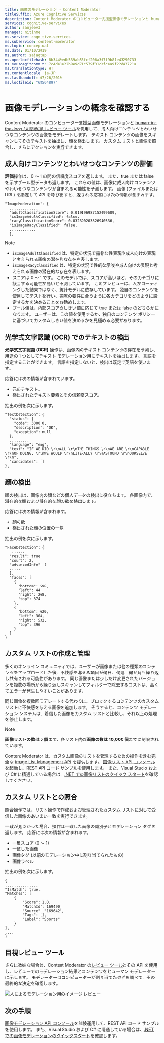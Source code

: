 ```yaml
---
title: 画像のモデレーション - Content Moderator
titleSuffix: Azure Cognitive Services
description: Content Moderator のコンピューター支援型画像モデレーションと human-in-the-loop (人間参加) レビュー ツールを使用して、成人向けコンテンツとわいせつなコンテンツの画像をモデレートします。
services: cognitive-services
author: sanjeev3
manager: nitinme
ms.service: cognitive-services
ms.subservice: content-moderator
ms.topic: conceptual
ms.date: 01/10/2019
ms.author: sajagtap
ms.openlocfilehash: 8b3449edb539ab56fcf206a367f9b81e43290733
ms.sourcegitcommit: 7c4de3e22b8e9d71c579f31cbfcea9f22d43721a
ms.translationtype: HT
ms.contentlocale: ja-JP
ms.lasthandoff: 07/26/2019
ms.locfileid: "68564897"
---
```

# <a name="learn-image-moderation-concepts"></a>画像モデレーションの概念を確認する

Content Moderator のコンピューター支援型画像モデレーションと [human-in-the-loop (人間参加) レビュー ツール](Review-Tool-User-Guide/human-in-the-loop.md)を使用して、成人向けコンテンツとわいせつなコンテンツの画像をモデレートします。 テキスト コンテンツの画像をスキャンしてそのテキストを抽出し、顔を検出します。 カスタム リストと画像を照合し、さらにアクションを実行できます。

## <a name="evaluating-for-adult-and-racy-content"></a>成人向けコンテンツとわいせつなコンテンツの評価

**評価**操作は、0 ～ 1 の間の信頼度スコアを返します。 また、true または false を示すブール型データも返します。 これらの値は、画像に成人向けコンテンツやわいせつなコンテンツが含まれる可能性を予測します。 画像 (ファイルまたは URL) を指定して API を呼び出すと、返される応答には次の情報が含まれます。

    "ImageModeration": {
      .............
      "adultClassificationScore": 0.019196987152099609,
      "isImageAdultClassified": false,
      "racyClassificationScore": 0.032390203326940536,
      "isImageRacyClassified": false,
      ............
      ],

> [!NOTE]
> 
> - `isImageAdultClassified` は、特定の状況で露骨な性表現や成人向けの表現と考えられる画像の潜在的な存在を表します。
> - `isImageRacyClassified` は、特定の状況で性的な示唆や成人向けの表現と考えられる画像の潜在的な存在を表します。
> - スコアは 0 ～ 1 です。 このモデルでは、スコアが高いほど、そのカテゴリに該当する可能性が高いと予測しています。 このプレビューは、人がコーディングした結果ではなく、統計モデルに依存しています。 独自のコンテンツを使用してテストを行い、実際の要件に合うように各カテゴリをどのように設定するかを決めることをお勧めします。
> - ブール値は、内部スコアのしきい値に応じて true または false のどちらかになります。 ユーザーは、この値を使用するか、独自のコンテンツ ポリシーに基づいてカスタムしきい値を決めるかを見極める必要があります。

## <a name="detecting-text-with-optical-character-recognition-ocr"></a>光学式文字認識 (OCR) でのテキストの検出

**光学式文字認識 (OCR)** 操作は、画像内のテキスト コンテンツの存在を予測し、用途の 1 つとしてテキスト モデレーション用にテキストを抽出します。 言語を指定することができます。 言語を指定しないと、検出は既定で英語を使います。

応答には次の情報が含まれています。
- 元のテキスト。
- 検出されたテキスト要素とその信頼度スコア。

抽出の例を次に示します。

    "TextDetection": {
      "status": {
        "code": 3000.0,
        "description": "OK",
        "exception": null
      },
      .........
      "language": "eng",
      "text": "IF WE DID \r\nALL \r\nTHE THINGS \r\nWE ARE \r\nCAPABLE \r\nOF DOING, \r\nWE WOULD \r\nLITERALLY \r\nASTOUND \r\nOURSELVE \r\n",
      "candidates": []
    },


## <a name="detecting-faces"></a>顔の検出

顔の検出は、画像内の顔などの個人データの検出に役立ちます。 各画像内で、潜在的な顔および潜在的な顔の数を検出します。

応答には次の情報が含まれます。

- 顔の数
- 検出された顔の位置の一覧

抽出の例を次に示します。


    "FaceDetection": {
       ......
      "result": true,
      "count": 2,
      "advancedInfo": [
      .....
      ],
      "faces": [
        {
          "bottom": 598,
          "left": 44,
          "right": 268,
          "top": 374
        },
        {
          "bottom": 620,
          "left": 308,
          "right": 532,
          "top": 396
        }
      ]
    }

## <a name="creating-and-managing-custom-lists"></a>カスタム リストの作成と管理

多くのオンライン コミュニティでは、ユーザーが画像または他の種類のコンテンツをアップロードした後、不快感を与える項目が何日、何週、何か月も繰り返し共有される可能性があります。 同じ画像または少しだけ変更されたバージョンを複数の場所から繰り返しスキャンしてフィルターで除去するコストは、高くてエラーが発生しやすいことがあります。

同じ画像を複数回モデレートする代わりに、ブロックするコンテンツのカスタム リストに不快感を与える画像を追加します。 そうすると、コンテンツ モデレーション システムは、着信した画像をカスタム リストと比較し、それ以上の処理を停止します。

> [!NOTE]
> **画像リストの数は 5 個**まで、各リスト内の**画像の数は 10,000 個**までに制限されています。
>

Content Moderator は、カスタム画像のリストを管理するための操作を含む完全な [Image List Management API](try-image-list-api.md) を提供します。 [画像リスト API コンソール](try-image-list-api.md)を起動し、REST API コード サンプルを使用します。 また、Visual Studio および C# に精通している場合は、[.NET での画像リストのクイック スタート](image-lists-quickstart-dotnet.md)を確認してください。

## <a name="matching-against-your-custom-lists"></a>カスタム リストとの照合

照合操作では、リスト操作で作成および管理されたカスタム リストに対して受信した画像のあいまい一致を実行できます。

一致が見つかった場合、操作は一致した画像の識別子とモデレーション タグを返します。 応答には次の情報が含まれます。

- 一致スコア (0 ～ 1)
- 一致した画像
- 画像タグ (以前のモデレーション中に割り当てられたもの)
- 画像ラベル

抽出の例を次に示します。

    {
    ..............,
    "IsMatch": true,
    "Matches": [
        {
            "Score": 1.0,
            "MatchId": 169490,
            "Source": "169642",
            "Tags": [],
            "Label": "Sports"
        }
    ],
    ....
    }

## <a name="human-review-tool"></a>目視レビュー ツール

さらに微妙な場合は、Content Moderator の[レビュー ツール](Review-Tool-User-Guide/human-in-the-loop.md)とその API を使用し、レビューでのモデレーション結果とコンテンツをヒューマン モデレーターに示します。 モデレーターはコンピューターが割り当てたタグを調べて、その最終的な決定を確認します。

![人によるモデレーション用のイメージ レビュー](images/moderation-reviews-quickstart-dotnet.PNG)

## <a name="next-steps"></a>次の手順

[画像モデレーション API コンソール](try-image-api.md)を試験運用して、REST API コード サンプルを使用します。 また、Visual Studio および C# に精通している場合は、[.NET での画像モデレーションのクイックスタート](image-moderation-quickstart-dotnet.md)を確認します。
